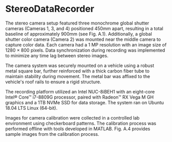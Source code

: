 # StereoDataRecorder
 
The stereo camera setup featured three monochrome global shutter cameras (Cameras 1, 3, and 4) positioned 450mm apart, resulting in a total baseline of approximately 900mm (see Fig. A.1). Additionally, a global shutter color camera (Camera 2) was mounted near the middle camera to capture color data. Each camera had a 1 MP resolution with an image size of 1280 × 800 pixels. Data synchronization during recording was implemented to minimize any time lag between stereo images.

The camera system was securely mounted on a vehicle using a robust metal square bar, further reinforced with a thick carbon fiber tube to maintain stability during movement. The metal bar was affixed to the vehicle's roof rails to ensure a rigid structure.

The recording platform utilized an Intel NUC-8iBEH1 with an eight-core Intel® Core™ i7-8809G processor, paired with Radeon™ RX Vega M GH graphics and a 1TB NVMe SSD for data storage. The system ran on Ubuntu 18.04 LTS Linux (64-bit).

Images for camera calibration were collected in a controlled lab environment using checkerboard patterns. The calibration process was performed offline with tools developed in MATLAB. Fig. A.4 provides sample images from the calibration process.
